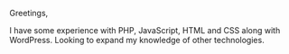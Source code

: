 Greetings, 

I have some experience with PHP, JavaScript, HTML and CSS along with WordPress. 
Looking to expand my knowledge of other technologies. 

